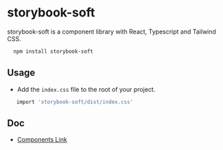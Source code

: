 # storybook-soft

storybook-soft is a component library with React, Typescript and Tailwind CSS.

```bash
  npm install storybook-soft

```

## Usage

- Add the `index.css` file to the root of your project.

```bash
   import 'storybook-soft/dist/index.css'
```

## Doc

- [Components Link](https://66a27aa440e683266d789380-xmjgnkrzuy.chromatic.com/)
